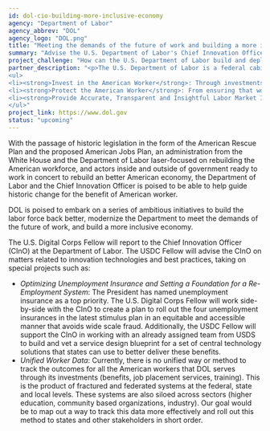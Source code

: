 ```yaml
---
id: dol-cio-building-more-inclusive-economy
agency: "Department of Labor"
agency_abbrev: "DOL"
agency_logo: "DOL.png"
title: "Meeting the demands of the future of work and building a more inclusive economy"
summary: "Advise the U.S. Department of Labor's Chief Innovation Officer on ways to leverage innovative technologies, practices and partnerships that ensure the successful delivery of services and benefits to every worker."
project_challenge: "How can the U.S. Department of Labor build and deploy effective programs in an equitable and accessible manner that avoids wide scale fraud?"
partner_description: "<p>The U.S. Department of Labor is a federal cabinet-level department that holds a discretionary budget of almost $15 billion. The mission of the department is to foster an economy and workforce that includes and respects every American.  It does this by three primary functions:</p>
<ul>
<li><strong>Invest in the American Worker</strong>: Through investments in training, job placement and benefits the Department of Labor invests in workers so that they are prepared for the present and future jobs in the American economy.</li>
<li><strong>Protect the American Worker</strong>: From ensuring that workers receive promised wages and work in safe workplaces, the Department of Labor regulates over 7 million businesses to protect worker’s right to organize, finances and physical wellbeing.</li>
<li><strong>Provide Accurate, Transparent and Insightful Labor Market Information</strong>: The Department of Labor through entities like the Bureau of Labor Statistics and others provides important labor data to the federal administration, financial markets and myriad other stakeholders in our economy.</li>
</ul>"
project_link: https://www.dol.gov
status: "upcoming"
---
```

With the passage of historic legislation in the form of the American Rescue Plan and the proposed American Jobs Plan, an administration from the White House and the Department of Labor laser-focused on rebuilding the American workforce, and actors inside and outside of government ready to work in concert to rebuild an better American economy, the Department of Labor and the Chief Innovation Officer is poised to be able to help guide historic change for the benefit of American worker.

DOL is poised to embark on a series of ambitious initiatives to build the labor force back better, modernize the Department to meet the demands of the future of work, and build a more inclusive economy.

The U.S. Digital Corps Fellow will report to the Chief Innovation Officer (CInO) at the Department of Labor. The USDC Fellow will advise the CInO on matters related to innovation technologies and best practices, taking on special projects such as:

<ul>
<li><em>Optimizing Unemployment Insurance and Setting a Foundation for a Re-Employment System</em>: The President has named unemployment insurance as a top priority. The U.S. Digital Corps Fellow will work side-by-side with the CInO to create a plan to roll out the four unemployment insurances in the latest stimulus plan in an equitable and accessible manner that avoids wide scale fraud. Additionally, the USDC Fellow will support the CInO in working with an already assigned team from USDS to build and vet a service design blueprint for a set of central technology solutions that states can use to better deliver these benefits.</li>
<li><em>Unified Worker Data</em>: Currently, there is no unified way or method to track the outcomes for all the American workers that DOL serves through its investments (benefits, job placement services, training).  This is the product of fractured and federated systems at the federal, state and local levels.  These systems are also siloed across sectors (higher education, community based organizations, industry).  Our goal would be to map out a way to track this data more effectively and roll out this method to states and other stakeholders in short order.</li>
</ul>
